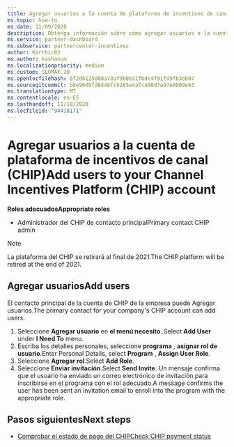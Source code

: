 ```yaml
---
title: Agregar usuarios a la cuenta de plataforma de incentivos de canal (CHIP)
ms.topic: how-to
ms.date: 11/09/2020
description: Obtenga información sobre cómo agregar usuarios a la cuenta de CHIP.
ms.service: partner-dashboard
ms.subservice: partnercenter-incentives
author: Karthic83
ms.author: kashanum
ms.localizationpriority: medium
ms.custom: SEOMAY.20
ms.openlocfilehash: 6f2d6125008a78af9b0b31fbdc4f91f49fb3eb07
ms.sourcegitcommit: b8e9609fd6448fcb265e4afc480d7a97e8009e63
ms.translationtype: MT
ms.contentlocale: es-ES
ms.lasthandoff: 11/10/2020
ms.locfileid: "94418171"
---
```

# <a name="add-users-to-your-channel-incentives-platform-chip-account"></a><span data-ttu-id="3970b-103">Agregar usuarios a la cuenta de plataforma de incentivos de canal (CHIP)</span><span class="sxs-lookup"><span data-stu-id="3970b-103">Add users to your Channel Incentives Platform (CHIP) account</span></span>

<span data-ttu-id="3970b-104">**Roles adecuados**</span><span class="sxs-lookup"><span data-stu-id="3970b-104">**Appropriate roles**</span></span>

- <span data-ttu-id="3970b-105">Administrador del CHIP de contacto principal</span><span class="sxs-lookup"><span data-stu-id="3970b-105">Primary contact CHIP admin</span></span>
 
>[!NOTE]
><span data-ttu-id="3970b-106">La plataforma del CHIP se retirará al final de 2021.</span><span class="sxs-lookup"><span data-stu-id="3970b-106">The CHIP platform will be retired at the end of 2021.</span></span>

## <a name="add-users"></a><span data-ttu-id="3970b-107">Agregar usuarios</span><span class="sxs-lookup"><span data-stu-id="3970b-107">Add users</span></span>

<span data-ttu-id="3970b-108">El contacto principal de la cuenta de CHIP de la empresa puede Agregar usuarios.</span><span class="sxs-lookup"><span data-stu-id="3970b-108">The primary contact for your company's CHIP account can add users.</span></span>

1. <span data-ttu-id="3970b-109">Seleccione **Agregar usuario** en **el menú necesito** .</span><span class="sxs-lookup"><span data-stu-id="3970b-109">Select **Add User** under **I Need To** menu.</span></span>
2. <span data-ttu-id="3970b-110">Escriba los detalles personales, seleccione **programa** , **asignar rol de usuario**.</span><span class="sxs-lookup"><span data-stu-id="3970b-110">Enter Personal Details, select **Program** , **Assign User Role**.</span></span>
3. <span data-ttu-id="3970b-111">Seleccione **Agregar rol**.</span><span class="sxs-lookup"><span data-stu-id="3970b-111">Select **Add Role**.</span></span>
4. <span data-ttu-id="3970b-112">Seleccione **Enviar invitación**.</span><span class="sxs-lookup"><span data-stu-id="3970b-112">Select **Send Invite**.</span></span>
<span data-ttu-id="3970b-113">Un mensaje confirma que el usuario ha enviado un correo electrónico de invitación para inscribirse en el programa con el rol adecuado.</span><span class="sxs-lookup"><span data-stu-id="3970b-113">A message confirms the user has been sent an invitation email to enroll into the program with the appropriate role.</span></span>

## <a name="next-steps"></a><span data-ttu-id="3970b-114">Pasos siguientes</span><span class="sxs-lookup"><span data-stu-id="3970b-114">Next steps</span></span>

- [<span data-ttu-id="3970b-115">Comprobar el estado de pago del CHIP</span><span class="sxs-lookup"><span data-stu-id="3970b-115">Check CHIP payment status</span></span>](chip-payment-status.md)